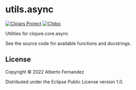# utils.async
[![Clojars Project](https://img.shields.io/clojars/v/io.github.bortexz/utils.async.svg)](https://clojars.org/io.github.bortexz/utils.async) [![Cljdoc](https://cljdoc.org/badge/io.github.bortexz/utils.async)](https://cljdoc.org/d/io.github.bortexz/utils.async)

Utilities for clojure.core.async

See the source code for available functions and docstrings.

## License

Copyright © 2022 Alberto Fernandez

Distributed under the Eclipse Public License version 1.0.
